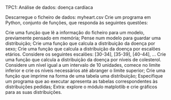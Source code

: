 TPC1: Análise de dados: doença cardíaca

Descarregue o ficheiro de dados: myheart.csv Crie um programa em Python, conjunto de funções, que responda às seguintes questões:

Crie uma função que lê a informação do ficheiro para um modelo, previamente pensado em memória;
Pense num modelo para guardar uma distribuição;
Crie uma função que calcula a distribuição da doença por sexo;
Crie uma função que calcula a distribuição da doença por escalões etários. Considere os seguintes escalões: [30-34], [35-39], [40-44], ...
Crie uma função que calcula a distribuição da doença por níveis de colesterol. Considere um nível igual a um intervalo de 10 unidades, comece no limite inferior e crie os níveis necessários até abranger o limite superior;
Crie uma função que imprime na forma de uma tabela uma distribuição;
Especifique um programa que ao executar apresenta as tabelas correspondentes às distribuições pedidas;
Extra: explore o módulo matplotlib e crie gráficos para as suas distribuições.
